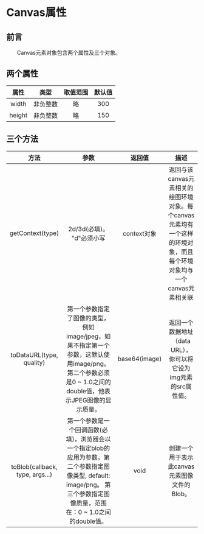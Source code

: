 # Canvas属性

## 前言

&emsp;&emsp;Canvas元素对象包含两个属性及三个对象。

## 两个属性

| 属性 | 类型 | 取值范围 | 默认值 |
| :------: | :------: | :------: | :------: |
| width | 非负整数 | 略 | 300 |
| height | 非负整数 | 略 | 150 |

## 三个方法

| 方法 | 参数 | 返回值 | 描述 |
| :------: | :------: | :------: | :------: |
| getContext(type) | 2d/3d(必填)。 "d"必须小写 | context对象 | 返回与该canvas元素相关的绘图环境对象。每个canvas元素均有一个这样的环境对象，而且每个环境对象均与一个canvas元素相关联 |
| toDataURL(type, quality) | 第一个参数指定了图像的类型，例如image/jpeg，如果不指定第一个参数，这默认使用image/png。第二个参数必须是0 ~ 1.0之间的double值，他表示JPEG图像的显示质量。 | base64(image) | 返回一个数据地址（data URL），你可以将它设为img元素的src属性值。 |
| toBlob(callback, type, args...) | 第一个参数是一个回调函数(必填)，浏览器会以一个指定blob的应用为参数。第二个参数指定图像类型, default: image/png。 第三个参数指定图像质量，范围在：0 ~ 1.0之间的double值。 | void | 创建一个用于表示此canvas元素图像文件的Blob。 |
